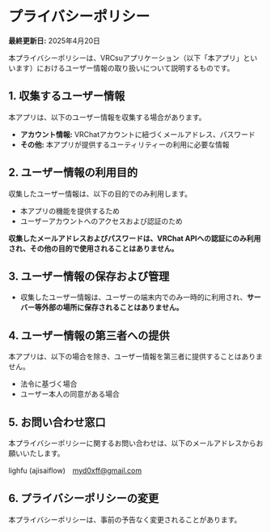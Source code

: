 # プライバシーポリシー

**最終更新日:** 2025年4月20日

本プライバシーポリシーは、VRCsuアプリケーション（以下「本アプリ」といいます）におけるユーザー情報の取り扱いについて説明するものです。

## 1. 収集するユーザー情報

本アプリは、以下のユーザー情報を収集する場合があります。

- **アカウント情報:** VRChatアカウントに紐づくメールアドレス、パスワード
- **その他:** 本アプリが提供するユーティリティーの利用に必要な情報

## 2. ユーザー情報の利用目的

収集したユーザー情報は、以下の目的でのみ利用します。

- 本アプリの機能を提供するため
- ユーザーアカウントへのアクセスおよび認証のため

**収集したメールアドレスおよびパスワードは、VRChat APIへの認証にのみ利用され、その他の目的で使用されることはありません。**

## 3. ユーザー情報の保存および管理

- 収集したユーザー情報は、ユーザーの端末内でのみ一時的に利用され、**サーバー等外部の場所に保存されることはありません。**

## 4. ユーザー情報の第三者への提供

本アプリは、以下の場合を除き、ユーザー情報を第三者に提供することはありません。

- 法令に基づく場合
- ユーザー本人の同意がある場合

## 5. お問い合わせ窓口

本プライバシーポリシーに関するお問い合わせは、以下のメールアドレスからお願いいたします。

lighfu (ajisaiflow)　myd0xff@gmail.com

## 6. プライバシーポリシーの変更

本プライバシーポリシーは、事前の予告なく変更されることがあります。
